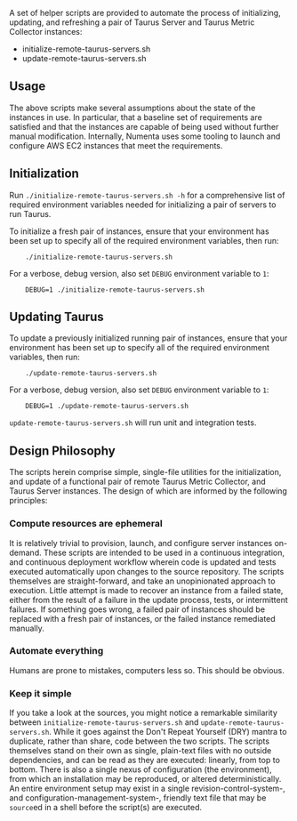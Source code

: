 A set of helper scripts are provided to automate the process of initializing,
updating, and refreshing a pair of Taurus Server and Taurus Metric Collector
instances:
- initialize-remote-taurus-servers.sh
- update-remote-taurus-servers.sh

Usage
-----

The above scripts make several assumptions about the state of the instances
in use.  In particular, that a baseline set of requirements are satisfied and
that the instances are capable of being used without further manual
modification.  Internally, Numenta uses some tooling to launch and configure
AWS EC2 instances that meet the requirements.

Initialization
--------------

Run `./initialize-remote-taurus-servers.sh -h` for a comprehensive list of
required environment variables needed for initializing a pair of servers to run
Taurus.

To initialize a fresh pair of instances, ensure that your environment has been
set up to specify all of the required environment variables, then run:

        ./initialize-remote-taurus-servers.sh

For a verbose, debug version, also set `DEBUG` environment variable to `1`:

        DEBUG=1 ./initialize-remote-taurus-servers.sh

Updating Taurus
---------------

To update a previously initialized running pair of instances, ensure that your
environment has been set up to specify all of the required environment
variables, then run:

        ./update-remote-taurus-servers.sh

For a verbose, debug version, also set `DEBUG` environment variable to `1`:

        DEBUG=1 ./update-remote-taurus-servers.sh

`update-remote-taurus-servers.sh` will run unit and integration tests.

Design Philosophy
-----------------

The scripts herein comprise simple, single-file utilities for the
initialization, and update of a functional pair of remote Taurus Metric
Collector, and Taurus Server instances.  The design of which are informed by
the following principles:

### Compute resources are ephemeral

It is relatively trivial to provision, launch, and configure server instances
on-demand.  These scripts are intended to be used in a continuous integration,
and continuous deployment workflow wherein code is updated and tests executed
automatically upon changes to the source repository.  The scripts themselves
are straight-forward, and take an unopinionated approach to execution.  Little
attempt is made to recover an instance from a failed state, either from the
result of a failure in the update process, tests, or intermittent failures.  If
something goes wrong, a failed pair of instances should be replaced with a
fresh pair of instances, or the failed instance remediated manually.

### Automate everything

Humans are prone to mistakes, computers less so.  This should be obvious.

### Keep it simple

If you take a look at the sources, you might notice a remarkable similarity
between `initialize-remote-taurus-servers.sh` and
`update-remote-taurus-servers.sh`.  While it goes against the Don't Repeat
Yourself (DRY) mantra to duplicate, rather than share, code between the two
scripts.  The scripts themselves stand on their own as single, plain-text files
with no outside dependencies, and can be read as they are executed: linearly,
from top to bottom.  There is also a single nexus of configuration (the
environment), from which an installation may be reproduced, or altered
deterministically.  An entire environment setup may exist in a single
revision-control-system-, and configuration-management-system-, friendly text
file that may be `source`ed in a shell before the script(s) are executed.


